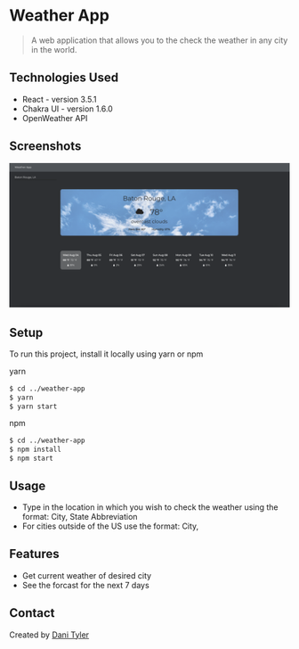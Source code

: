 # Weather App

> A web application that allows you to the check the weather in any city in the world.

## Technologies Used

-   React - version 3.5.1
-   Chakra UI - version 1.6.0
-   OpenWeather API

## Screenshots

![Dashboard](./weather_app.png)

## Setup

To run this project, install it locally using yarn or npm

yarn

```
$ cd ../weather-app
$ yarn
$ yarn start
```

npm

```
$ cd ../weather-app
$ npm install
$ npm start
```

## Usage

-   Type in the location in which you wish to check the weather using the format: City, State Abbreviation
-   For cities outside of the US use the format: City,

## Features

-   Get current weather of desired city
-   See the forcast for the next 7 days

## Contact

Created by [Dani Tyler](https://www.dani-tyler.com)

